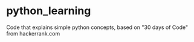 # python_learning
Code that explains simple python concepts, based on "30 days of Code" from hackerrank.com
